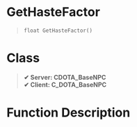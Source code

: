 # GetHasteFactor
> `float GetHasteFactor()`
# Class
> __✔ Server: CDOTA_BaseNPC__  
> __✔ Client: C_DOTA_BaseNPC__  
# Function Description

